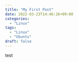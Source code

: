 ```yaml
---
title: "My First Post"
date: 2022-03-23T14:46:26+09:00
categories:
  - "Linux"
tags:
  - "Linux"
  - "Ubuntu"
draft: false
---
```


test


